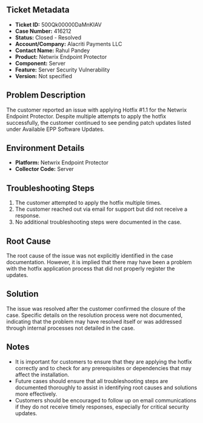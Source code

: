 ## Ticket Metadata
- **Ticket ID:** 500Qk00000DaMnKIAV
- **Case Number:** 416212
- **Status:** Closed - Resolved
- **Account/Company:** Alacriti Payments LLC
- **Contact Name:** Rahul Pandey
- **Product:** Netwrix Endpoint Protector
- **Component:** Server
- **Feature:** Server Security Vulnerability
- **Version:** Not specified

## Problem Description
The customer reported an issue with applying Hotfix #1.1 for the Netwrix Endpoint Protector. Despite multiple attempts to apply the hotfix successfully, the customer continued to see pending patch updates listed under Available EPP Software Updates.

## Environment Details
- **Platform:** Netwrix Endpoint Protector
- **Collector Code:** Server

## Troubleshooting Steps
1. The customer attempted to apply the hotfix multiple times.
2. The customer reached out via email for support but did not receive a response.
3. No additional troubleshooting steps were documented in the case.

## Root Cause
The root cause of the issue was not explicitly identified in the case documentation. However, it is implied that there may have been a problem with the hotfix application process that did not properly register the updates.

## Solution
The issue was resolved after the customer confirmed the closure of the case. Specific details on the resolution process were not documented, indicating that the problem may have resolved itself or was addressed through internal processes not detailed in the case.

## Notes
- It is important for customers to ensure that they are applying the hotfix correctly and to check for any prerequisites or dependencies that may affect the installation.
- Future cases should ensure that all troubleshooting steps are documented thoroughly to assist in identifying root causes and solutions more effectively.
- Customers should be encouraged to follow up on email communications if they do not receive timely responses, especially for critical security updates.